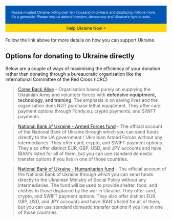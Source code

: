 [![Stand With Ukraine](https://raw.githubusercontent.com/vshymanskyy/StandWithUkraine/main/banner2-direct.svg)](https://vshymanskyy.github.io/StandWithUkraine)

Follow the link above for more details on how you can support Ukraine.

## Options for donating to Ukraine directly

Below are a couple of ways of maximising the efficiency of your donation rather than donating through a bureaucratic organisation like the International Committee of the Red Cross (ICRC)

>[Come Back Alive](https://www.comebackalive.in.ua) - Organisation based purely on supplying the Ukrainian Army and volunteer forces with **defensive equiptment, technology, and training**. The emphasis is on saving lives and the organisation does NOT purchase lethal equiptment. They offer card payment options through Fondy.eu, crypto payments, and SWIFT payments.

>[National Bank of Ukraine - Armed Forces fund](https://bank.gov.ua/en/news/all/natsionalniy-bank-vidkriv-spetsrahunok-dlya-zboru-koshtiv-na-potrebi-armiyi) - The official account of the National Bank of Ukraine through which you can send funds directly to the UA government / Ukrainian Armed Forces without any intermediaries. They offer card, crypto, and SWIFT payment options. They also offer distinct EUR, GBP, USD, and JPY accounts and have IBAN's listed for all of them, but you can use standard domestic transfer options if you live in one of those countries.

>[National Bank of Ukraine - Humanitarian fund](https://bank.gov.ua/en/news/all/natsionalniy-bank-vidkriv-rahunok-dlya-gumanitarnoyi-dopomogi-ukrayintsyam-postrajdalim-vid-rosiyskoyi-agresiyi) - The official account of the National Bank of Ukraine through which you can send funds directly to the Ukrainian Ministry of Social Policy without any intermediaries. The fund will be used to provide shelter, food, and clothes to those displaced by the war in Ukraine. They offer card, crypto, and SWIFT payment options. They also offer distinct EUR, GBP, USD, and JPY accounts and have IBAN's listed for all of them, but you can use standard domestic transfer options if you live in one of those countries.
